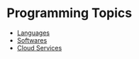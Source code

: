 # Programming Topics

- [Languages](Languages.md)
- [Softwares](Softwares.md)
- [Cloud Services](CloudServices.md)
